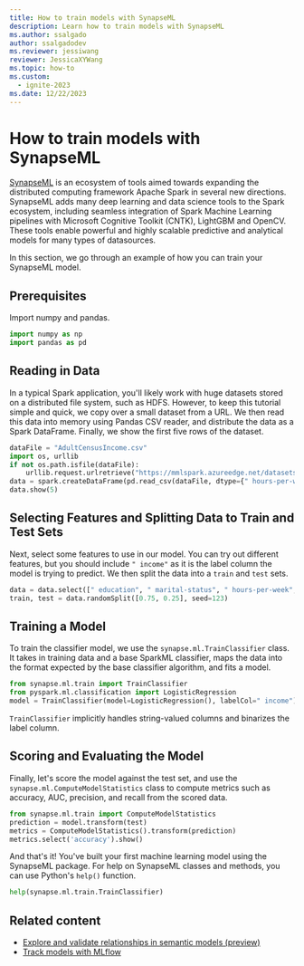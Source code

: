 ```yaml
---
title: How to train models with SynapseML
description: Learn how to train models with SynapseML
ms.author: ssalgado
author: ssalgadodev
ms.reviewer: jessiwang
reviewer: JessicaXYWang
ms.topic: how-to
ms.custom:
  - ignite-2023
ms.date: 12/22/2023
---
```


# How to train models with SynapseML

[SynapseML](https://microsoft.github.io/SynapseML/) is an ecosystem of tools aimed towards expanding the distributed computing framework Apache Spark in several new directions. SynapseML adds many deep learning and data science tools to the Spark ecosystem, including seamless integration of Spark Machine Learning pipelines with Microsoft Cognitive Toolkit (CNTK), LightGBM and OpenCV. These tools enable powerful and highly scalable predictive and analytical models for many types of datasources.

In this section, we go through an example of how you can train your SynapseML model.

## Prerequisites

Import numpy and pandas.

```python
import numpy as np
import pandas as pd
```

## Reading in Data

In a typical Spark application, you'll likely work with huge datasets stored on a distributed file system, such as HDFS. However, to keep this tutorial simple and quick, we copy over a small dataset from a URL. We then read this data into memory using Pandas CSV reader, and distribute the data as a Spark DataFrame. Finally, we show the first five rows of the dataset.

```python
dataFile = "AdultCensusIncome.csv"
import os, urllib
if not os.path.isfile(dataFile):
    urllib.request.urlretrieve("https://mmlspark.azureedge.net/datasets/" + dataFile, dataFile)
data = spark.createDataFrame(pd.read_csv(dataFile, dtype={" hours-per-week": np.float64}))
data.show(5)
```

## Selecting Features and Splitting Data to Train and Test Sets

Next, select some features to use in our model. You can try out different
features, but you should include `" income"` as it is the label column the model is trying to predict. We then split the data into a `train` and `test` sets.

```python
data = data.select([" education", " marital-status", " hours-per-week", " income"])
train, test = data.randomSplit([0.75, 0.25], seed=123)
```

## Training a Model

To train the classifier model, we use the `synapse.ml.TrainClassifier` class. It takes in training data and a base SparkML classifier, maps the data into the format expected by the base classifier algorithm, and fits a model.

```python
from synapse.ml.train import TrainClassifier
from pyspark.ml.classification import LogisticRegression
model = TrainClassifier(model=LogisticRegression(), labelCol=" income").fit(train)
```

`TrainClassifier` implicitly handles string-valued columns and
binarizes the label column.

## Scoring and Evaluating the Model

Finally, let's score the model against the test set, and use the `synapse.ml.ComputeModelStatistics` class to compute metrics such as accuracy, AUC, precision, and recall from the scored data.

```python
from synapse.ml.train import ComputeModelStatistics
prediction = model.transform(test)
metrics = ComputeModelStatistics().transform(prediction)
metrics.select('accuracy').show()
```

And that's it! You've built your first machine learning model using the SynapseML
package. For help on SynapseML classes and methods, you can use Python's `help()` function.

```python
help(synapse.ml.train.TrainClassifier)
```

## Related content

- [Explore and validate relationships in semantic models (preview)](semantic-link-validate-relationship.md)
- [Track models with MLflow](mlflow-autologging.md)
